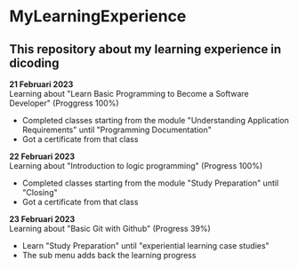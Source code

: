 # MyLearningExperience
This repository about my learning experience in dicoding
-  
**21 Februari 2023**  
Learning about "Learn Basic Programming to Become a Software Developer" (Proggress 100%)
* Completed classes starting from the module "Understanding Application Requirements" until "Programming Documentation"
* Got a certificate from that class
  
**22 Februari 2023**  
Learning about "Introduction to logic programming" (Progress 100%)
* Completed classes starting from the module "Study Preparation" until "Closing"
* Got a certificate from that class
  
**23 Februari 2023**  
Learning about "Basic Git with Github" (Progress 39%)
* Learn "Study Preparation" until "experiential learning case studies"
* The sub menu adds back the learning progress
